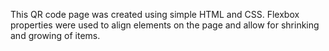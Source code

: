 This QR code page was created using simple HTML and CSS. Flexbox properties were used to align elements on the page and allow for shrinking and growing of items.